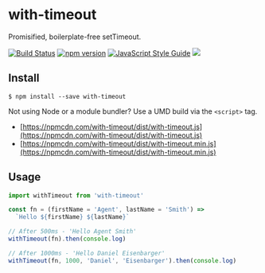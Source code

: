 # with-timeout

Promisified, boilerplate-free setTimeout.

[![Build Status](https://travis-ci.org/danne931/with-timeout.svg?branch=master)](https://travis-ci.org/danne931/with-timeout)
[![npm version](https://img.shields.io/npm/v/with-timeout.svg?style=flat-square)](https://www.npmjs.com/package/with-timeout)
[![JavaScript Style Guide](https://img.shields.io/badge/code%20style-standard-brightgreen.svg)](http://standardjs.com/)
![](https://img.shields.io/badge/license-MIT-blue.svg)

## Install

```
$ npm install --save with-timeout
```

Not using Node or a module bundler? Use a UMD build via the `<script>` tag.
- [https://npmcdn.com/with-timeout/dist/with-timeout.js](https://npmcdn.com/with-timeout/dist/with-timeout.js)  
- [https://npmcdn.com/with-timeout/dist/with-timeout.min.js](https://npmcdn.com/with-timeout/dist/with-timeout.min.js)

## Usage

```javascript
import withTimeout from 'with-timeout'

const fn = (firstName = 'Agent', lastName = 'Smith') =>
  `Hello ${firstName} ${lastName}`

// After 500ms - 'Hello Agent Smith'
withTimeout(fn).then(console.log)

// After 1000ms - 'Hello Daniel Eisenbarger'
withTimeout(fn, 1000, 'Daniel', 'Eisenbarger').then(console.log)
```
